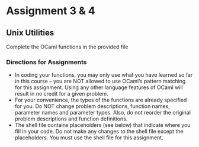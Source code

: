# Assignment 3 & 4

## Unix Utilities
Complete the OCaml functions in the provided file

### Directions for Assignments

- In coding your functions, you may only use what you have learned so far in this course – you are NOT
allowed to use OCaml’s pattern matching for this assignment. Using any other language features of
OCaml will result in no credit for a given problem.
- For your convenience, the types of the functions are already specified for you. Do NOT change problem
descriptions, function names, parameter names and parameter types. Also, do not reorder the original
problem descriptions and function definitions.
- The shell file contains placeholders (see below) that indicate where you fill in your code. Do not make
any changes to the shell file except the placeholders. You must use the shell file for this assignment.

